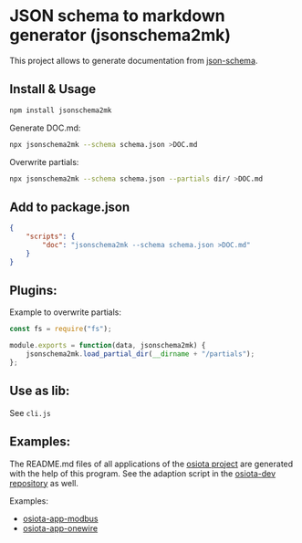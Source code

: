 # JSON schema to markdown generator (jsonschema2mk)

This project allows to generate documentation from [json-schema](https://json-schema.org).

<!--
Supports:
* properties
* all-of
* one-of
* ...
-->

## Install & Usage

```sh
npm install jsonschema2mk
```

Generate DOC.md:

```sh
npx jsonschema2mk --schema schema.json >DOC.md
```

Overwrite partials:

```sh
npx jsonschema2mk --schema schema.json --partials dir/ >DOC.md
```

## Add to package.json

```json
{
	"scripts": {
		"doc": "jsonschema2mk --schema schema.json >DOC.md"
	}
}
```

## Plugins:

Example to overwrite partials:

```js
const fs = require("fs");

module.exports = function(data, jsonschema2mk) {
	jsonschema2mk.load_partial_dir(__dirname + "/partials");
};
```

## Use as lib:

See `cli.js`

## Examples:

The README.md files of all applications of the [osiota project](https://github.com/osiota/) are generated with the help of this program. See the adaption script in the [osiota-dev repository](https://github.com/osiota/osiota-dev/blob/master/doc-jsonschema) as well.

Examples:

  * [osiota-app-modbus](https://github.com/osiota/osiota-app-modbus)
  * [osiota-app-onewire](https://github.com/osiota/osiota-app-onewire)
